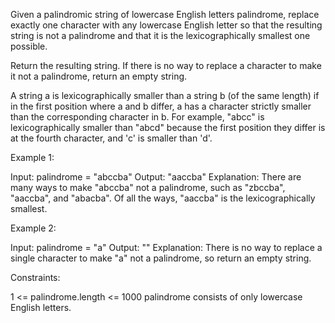 Given a palindromic string of lowercase English letters palindrome, replace
exactly one character with any lowercase English letter so that the resulting
string is not a palindrome and that it is the lexicographically smallest one
possible.

Return the resulting string. If there is no way to replace a character to
make it not a palindrome, return an empty string.

A string a is lexicographically smaller than a string b (of the same length)
if in the first position where a and b differ, a has a character strictly
smaller than the corresponding character in b. For example, "abcc" is
lexicographically smaller than "abcd" because the first position they differ
is at the fourth character, and 'c' is smaller than 'd'.


Example 1:


Input: palindrome = "abccba"
Output: "aaccba"
Explanation: There are many ways to make "abccba" not a palindrome, such as
"zbccba", "aaccba", and "abacba".
Of all the ways, "aaccba" is the lexicographically smallest.


Example 2:


Input: palindrome = "a"
Output: ""
Explanation: There is no way to replace a single character to make "a" not a
palindrome, so return an empty string.



Constraints:


1 <= palindrome.length <= 1000
palindrome consists of only lowercase English letters.




